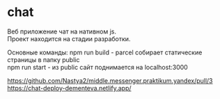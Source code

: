 # chat

Веб приложение чат на нативном js.  
Проект находится на стадии разработки.  

Основные команды:
npm run build - parcel собирает статические страницы в папку public  
npm run start - из public сайт поднимается на localhost:3000

https://github.com/Nastya2/middle.messenger.praktikum.yandex/pull/3
https://chat-deploy-dementeva.netlify.app/